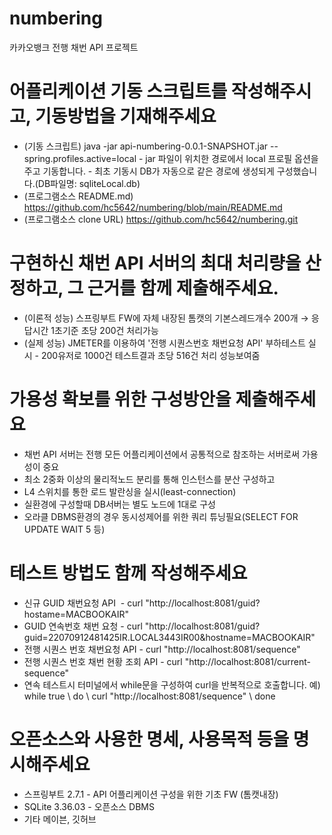 # numbering
카카오뱅크 전행 채번 API 프로젝트


# 어플리케이션 기동 스크립트를 작성해주시고, 기동방법을 기재해주세요

* (기동 스크립트) java -jar api-numbering-0.0.1-SNAPSHOT.jar --spring.profiles.active=local - jar 파일이 위치한 경로에서 local 프로필 옵션을 주고 기동합니다. - 최초 기동시 DB가 자동으로 같은 경로에 생성되게 구성했습니다.(DB파일명:  sqliteLocal.db)
* (프로그램소스 README.md) https://github.com/hc5642/numbering/blob/main/README.md
* (프로그램소스 clone URL) https://github.com/hc5642/numbering.git


# 구현하신 채번 API 서버의 최대 처리량을 산정하고, 그 근거를 함께 제출해주세요.

* (이론적 성능) 스프링부트 FW에 자체 내장된 톰캣의 기본스레드개수 200개 → 응답시간 1초기준 초당 200건 처리가능 
* (실제 성능) JMETER를 이용하여 '전행 시퀀스번호 채번요청 API' 부하테스트 실시 - 200유저로 1000건 테스트결과 초당 516건 처리 성능보여줌


# 가용성 확보를 위한 구성방안을 제출해주세요

* 채번 API 서버는 전행 모든 어플리케이션에서 공통적으로 참조하는 서버로써 가용성이 중요
* 최소 2중화 이상의 물리적노드 분리를 통해 인스턴스를 분산 구성하고
* L4 스위치를 통한 로드 발란싱을 실시(least-connection)
* 실환경에 구성할때 DB서버는 별도 노드에 1대로 구성
* 오라클 DBMS환경의 경우 동시성제어를 위한 쿼리 튜닝필요(SELECT FOR UPDATE WAIT 5 등)



# 테스트 방법도 함께 작성해주세요

* 신규 GUID 채번요청 API  - curl "http://localhost:8081/guid?hostame=MACBOOKAIR"
* GUID 연속번호 채번 요청 - curl "http://localhost:8081/guid?guid=22070912481425IR.LOCAL3443IR00&hostname=MACBOOKAIR"
* 전행 시퀀스 번호 채번요청 API - curl "http://localhost:8081/sequence"
* 전행 시퀀스 번호 채번 현황 조회 API - curl "http://localhost:8081/current-sequence"
* 연속 테스트시 터미널에서 while문을 구성하여 curl을 반복적으로 호출합니다. 예) while true \ do \ curl "http://localhost:8081/sequence" \ done


# 오픈소스와 사용한 명세, 사용목적 등을 명시해주세요

* 스프링부트 2.7.1 - API 어플리케이션 구성을 위한 기초 FW (톰캣내장)
* SQLite 3.36.03 - 오픈소스 DBMS
* 기타 메이븐, 깃허브 
